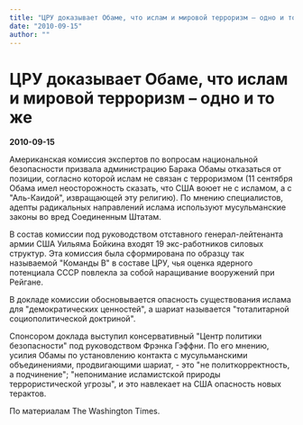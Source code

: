 ```yaml
---
title: "ЦРУ доказывает Обаме, что ислам и мировой терроризм – одно и то же"
date: "2010-09-15"
author: ""
---
```


# ЦРУ доказывает Обаме, что ислам и мировой терроризм – одно и то же

**2010-09-15** 

Американская комиссия экспертов по вопросам национальной безопасности призвала администрацию Барака Обамы отказаться от позиции, согласно которой ислам не связан с терроризмом (11 сентября Обама имел неосторожность сказать, что США воюет не с исламом, а с "Аль-Каидой", извращающей эту религию). По мнению специалистов, адепты радикальных направлений ислама используют мусульманские законы во вред Соединенным Штатам.

В состав комиссии под руководством отставного генерал-лейтенанта армии США Уильяма Бойкина входят 19 экс-работников силовых структур. Эта комиссия была сформирована по образцу так называемой "Команды B" в составе ЦРУ, чья оценка ядерного потенциала СССР повлекла за собой наращивание вооружений при Рейгане.

В докладе комиссии обосновывается опасность существования ислама для "демократических ценностей", а шариат называется "тоталитарной социополитической доктриной".

Спонсором доклада выступил консервативный "Центр политики безопасности" под руководством Фрэнка Гэффни. По его мнению, усилия Обамы по установлению контакта с мусульманскими объединениями, продвигающими шариат, - это "не политкорректность, а подчинение"; "непонимание исламистской природы террористической угрозы", и это навлекает на США опасность новых терактов.

По материалам The Washington Times.